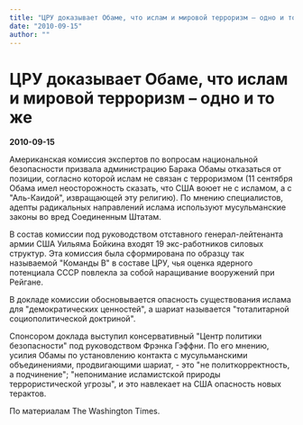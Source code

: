 ```yaml
---
title: "ЦРУ доказывает Обаме, что ислам и мировой терроризм – одно и то же"
date: "2010-09-15"
author: ""
---
```


# ЦРУ доказывает Обаме, что ислам и мировой терроризм – одно и то же

**2010-09-15** 

Американская комиссия экспертов по вопросам национальной безопасности призвала администрацию Барака Обамы отказаться от позиции, согласно которой ислам не связан с терроризмом (11 сентября Обама имел неосторожность сказать, что США воюет не с исламом, а с "Аль-Каидой", извращающей эту религию). По мнению специалистов, адепты радикальных направлений ислама используют мусульманские законы во вред Соединенным Штатам.

В состав комиссии под руководством отставного генерал-лейтенанта армии США Уильяма Бойкина входят 19 экс-работников силовых структур. Эта комиссия была сформирована по образцу так называемой "Команды B" в составе ЦРУ, чья оценка ядерного потенциала СССР повлекла за собой наращивание вооружений при Рейгане.

В докладе комиссии обосновывается опасность существования ислама для "демократических ценностей", а шариат называется "тоталитарной социополитической доктриной".

Спонсором доклада выступил консервативный "Центр политики безопасности" под руководством Фрэнка Гэффни. По его мнению, усилия Обамы по установлению контакта с мусульманскими объединениями, продвигающими шариат, - это "не политкорректность, а подчинение"; "непонимание исламистской природы террористической угрозы", и это навлекает на США опасность новых терактов.

По материалам The Washington Times.